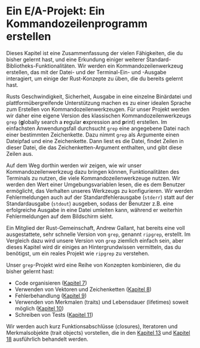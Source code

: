 # Ein E/A-Projekt: Ein Kommandozeilenprogramm erstellen

Dieses Kapitel ist eine Zusammenfassung der vielen Fähigkeiten, die du bisher
gelernt hast, und eine Erkundung einiger weiterer
Standard-Bibliotheks-Funktionalitäten. Wir werden ein Kommandozeilenwerkzeug
erstellen, das mit der Datei- und der Terminal-Ein- und -Ausgabe interagiert,
um einige der Rust-Konzepte zu üben, die du bereits gelernt hast.

Rusts Geschwindigkeit, Sicherheit, Ausgabe in eine einzelne Binärdatei und
plattformübergreifende Unterstützung machen es zu einer idealen Sprache zum
Erstellen von Kommandozeilenwerkzeugen. Für unser Projekt werden wir daher eine
eigene Version des klassischen Kommandozeilenwerkzeugs `grep` (**g**lobally
search a **r**egular **e**xpression and **p**rint) erstellen. Im einfachsten
Anwendungsfall durchsucht `grep` eine angegebene Datei nach einer bestimmten
Zeichenkette. Dazu nimmt `grep` als Argumente einen Dateipfad und eine
Zeichenkette. Dann liest es die Datei, findet Zeilen in dieser Datei, die das
Zeichenketten-Argument enthalten, und gibt diese Zeilen aus.

Auf dem Weg dorthin werden wir zeigen, wie wir unser Kommandozeilenwerkzeug
dazu bringen können, Funktionalitäten des Terminals zu nutzen, die viele
Kommandozeilenwerkzeuge nutzen. Wir werden den Wert einer Umgebungsvariablen
lesen, die es dem Benutzer ermöglicht, das Verhalten unseres Werkzeugs zu
konfigurieren. Wir werden Fehlermeldungen auch auf der Standardfehlerausgabe
(`stderr`) statt auf der Standardausgabe (`stdout`) ausgeben, sodass der
Benutzer z.B. eine erfolgreiche Ausgabe in eine Datei umleiten kann, während er
weiterhin Fehlermeldungen auf dem Bildschirm sieht.

Ein Mitglied der Rust-Gemeinschaft, Andrew Gallant, hat bereits eine voll
ausgestattete, sehr schnelle Version von `grep`, genannt `ripgrep`, erstellt.
Im Vergleich dazu wird unsere Version von `grep` ziemlich einfach sein, aber
dieses Kapitel wird dir einiges an Hintergrundwissen vermitteln, das du
benötigst, um ein reales Projekt wie `ripgrep` zu verstehen.

Unser `grep`-Projekt wird eine Reihe von Konzepten kombinieren, die du bisher
gelernt hast:

- Code organisieren ([Kapitel 7][chap7])
- Verwenden von Vektoren und Zeichenketten ([Kapitel 8][chap8])
- Fehlerbehandlung ([Kapitel 9][chap9])
- Verwenden von Merkmalen (traits) und Lebensdauer (lifetimes) soweit möglich
  ([Kapitel 10][chap10])
- Schreiben von Tests ([Kapitel 11][chap11])

Wir werden auch kurz Funktionsabschlüsse (closures), Iteratoren und
Merkmalsobjekte (trait objects) vorstellen, die in den [Kapitel 13][chap13]
und [Kapitel 18][chap18] ausführlich behandelt werden.

[chap7]: ch07-00-managing-growing-projects-with-packages-crates-and-modules.html
[chap8]: ch08-00-common-collections.html
[chap9]: ch09-00-error-handling.html
[chap10]: ch10-00-generics.html
[chap11]: ch11-00-testing.html
[chap13]: ch13-00-functional-features.html
[chap18]: ch18-00-oop.html
